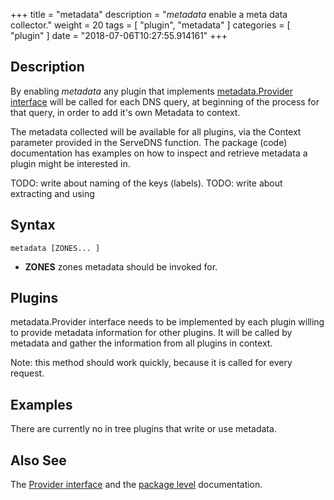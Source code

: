 +++
title = "metadata"
description = "*metadata* enable a meta data collector."
weight = 20
tags = [ "plugin", "metadata" ]
categories = [ "plugin" ]
date = "2018-07-06T10:27:55.914161"
+++

## Description

By enabling *metadata* any plugin that implements [metadata.Provider
interface](https://godoc.org/github.com/coredns/coredns/plugin/metadata#Provider) will be called for
each DNS query, at beginning of the process for that query, in order to add it's own Metadata to
context.

The metadata collected will be available for all plugins, via the Context parameter
provided in the ServeDNS function. The package (code) documentation has examples on how to inspect
and retrieve metadata a plugin might be interested in.

TODO: write about naming of the keys (labels).
TODO: write about extracting and using

## Syntax

~~~
metadata [ZONES... ]
~~~

* **ZONES** zones metadata should be invoked for.

## Plugins

metadata.Provider interface needs to be implemented by each plugin willing to provide metadata
information for other plugins. It will be called by metadata and gather the information from all
plugins in context.

Note: this method should work quickly, because it is called for every request.

## Examples

There are currently no in tree plugins that write or use metadata.

## Also See

The [Provider interface](https://godoc.org/github.com/coredns/coredns/plugin/metadata#Provider) and
the [package level](https://godoc.org/github.com/coredns/coredns/plugin/metadata) documentation.
